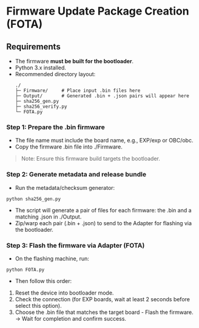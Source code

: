 # Firmware Update Package Creation (FOTA)

## Requirements
- The firmware **must be built for the bootloader**.
- Python 3.x installed.
- Recommended directory layout:
  ```text
  ./
  ├─ Firmware/     # Place input .bin files here
  ├─ Output/       # Generated .bin + .json pairs will appear here
  ├─ sha256_gen.py
  ├─ sha256_verify.py  
  └─ FOTA.py
### Step 1: Prepare the .bin firmware
 - The file name must include the board name, e.g., EXP/exp or OBC/obc.
 - Copy the firmware .bin file into ./Firmware.
> Note: Ensure this firmware build targets the bootloader.

### Step 2: Generate metadata and release bundle
 - Run the metadata/checksum generator:
```
python sha256_gen.py
```
 - The script will generate a pair of files for each firmware: the .bin and a matching .json in ./Output.
 - Zip/warp each pair (.bin + .json) to send to the Adapter for flashing via the bootloader.

### Step 3: Flash the firmware via Adapter (FOTA)
 - On the flashing machine, run:
```
python FOTA.py
```
 - Then follow this order:
  1. Reset the device into bootloader mode.
  2. Check the connection (for EXP boards, wait at least 2 seconds before select this option).
  4. Choose the .bin file that matches the target board - Flash the firmware. <br /> -> Wait for completion and confirm success.

